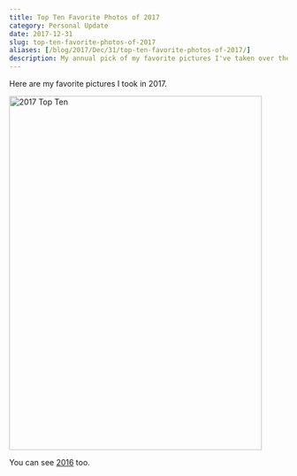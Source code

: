 ```yaml
---
title: Top Ten Favorite Photos of 2017
category: Personal Update
date: 2017-12-31
slug: top-ten-favorite-photos-of-2017
aliases: [/blog/2017/Dec/31/top-ten-favorite-photos-of-2017/]
description: My annual pick of my favorite pictures I've taken over the year.
---
```


Here are my favorite pictures I took in 2017.


<a data-flickr-embed="true" data-header="true" data-footer="true"  href="https://www.flickr.com/photos/tdhopper/albums/72157691747071365" title="2017 Top Ten"><img src="https://farm5.staticflickr.com/4726/27640592929_6de017dde4_z.jpg" width="457" height="640" alt="2017 Top Ten"></a><script async src="//embedr.flickr.com/assets/client-code.js" charset="utf-8"></script>


You can see [2016](https://tdhopper.com/blog/2017/Jan/14/top-ten-favorite-photos-of-2016/) too.
